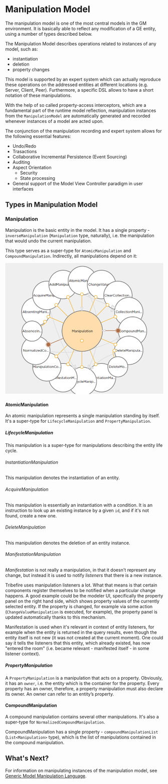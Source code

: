 # Manipulation Model
The manipulation model is one of the most central models in the GM environment. It is basically able to reflect any modification of a GE entity, using a number of types described below.

The Manipulation Model describes operations related to instances of any model, such as:

* instantiation
* deletion
* property changes

This model is supported by an expert system which can actually reproduce these operations on the addressed entities at different locations (e.g. Server, Client, Peer). Furthermore, a specific DSL allows to have a short notation of these manipulations.

With the help of so called property-access interceptors, which are a fundamental part of the runtime model reflection, manipulation instances from the `ManipulationModel` are automatically generated and recorded whenever instances of a model are acted upon.

The conjunction of the manipulation recording and expert system allows for the following essential features:

* Undo/Redo
* Trasactions
* Collaborative Incremental Persistence (Event Sourcing)
* Auditing
* Aspect Orientation
    * Security
    * State processing
* General support of the Model View Controller paradigm in user interfaces 

## Types in Manipulation Model

### Manipulation
Manipulation is the basic entity in the model. It has a single property - `inverseManipulation` (`Manipulation` type, naturally), i.e. the manipulation that would undo the current manipulation.

This type serves as a super-type for `AtomicManipulation` and `CompoundManipulation`. Indirectly, all manipulations depend on it:

![](../../images/manipulation_model.png)

#### AtomicManipulation
An atomic manipulation represents a single manipulation standing by itself. It's a super-type for `LifecycleManipulation` and `PropertyManipulation`.

##### LifecycleManipulation
This manipulation is a super-type for manipulations describing the entity life cycle.

###### InstantiationManipulation
This manipulation denotes the instantiation of an entity.

###### AcquireManipulation
This manipulation is essentially an instantiation with a condition. It is an instruction to look up an existing instance by a given `id`, and if it's not found, create a new one. 

###### DeleteManipulation
This manipulation denotes the deletion of an entity instance.

###### ManifestationManipulation
*Manifestation* is not really a manipulation, in that it doesn't represent any change, but instead it is used to notify *listeners* that there is a new instance.

Tribefire uses manipulation listeners a lot. What that means is that certain components register themselves to be notified when a particular change happens. A good example could be the modeler UI, specifically the property panel on the right hand side, which shows property values of the currently selected entity. If the property is changed, for example via some action (`ChangeValueManipulation` is executed, for example), the property panel is updated automatically thanks to this mechanism.

Manifestation is used when it's relevant in context of entity listeners, for example when the entity is returned in the query results, even though the entity itself is not new (it was not created at the current moment). One could say it tells the listeners that this entity, which already existed, has now "entered the room" (i.e. became relevant - manifested itself - in some listener context).

##### PropertyManipulation
A `PropertyManipulation` is a manipulation that acts on a property. Obviously, it has an `owner`, i.e. the entity which is the container for the property. Every property has an owner, therefore, a property manipulation must also declare its owner. An owner can refer to an entity’s property.

#### CompoundManipulation
A compound manipulation contains several other manipulations. It's also a super-type for `NormalizedCompoundManipulation`.

CompoundManipulation has a single property - `compoundManipulationList` (`List<Manipulation>` type), which is the list of manipulations contained in the compound manipulation.

## What's Next?
For information on manipulating instances of the manipulation model, see [Generic Model Manipulation Language](../gmml.md).